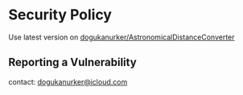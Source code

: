 # Security Policy

Use latest version on [dogukanurker/AstronomicalDistanceConverter](https://github.com/DogukanUrker/AstronomicalDistanceConverter)

## Reporting a Vulnerability

contact: dogukanurker@icloud.com
